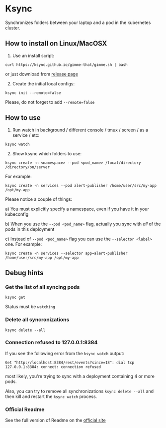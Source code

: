 # Ksync
Synchronizes folders between your laptop and a pod in the kubernetes cluster.

## How to install on Linux/MacOSX
1) Use an install script:
```
curl https://ksync.github.io/gimme-that/gimme.sh | bash
```
or just download from [release page](https://github.com/ksync/ksync/releases)

2) Create the initial local configs:
```
ksync init --remote=false
```
Please, do not forget to add `--remote=false`

## How to use
1) Run watch in background / different console / tmux / screen / as a service / etc:
```
ksync watch
```
2) Show ksync which folders to use:
```
ksync create -n <namespace> --pod <pod_name> /local/directory /directory/on/server
```
For example:
```
ksync create -n services --pod alert-publisher /home/user/src/my-app /opt/my-app
```
Please notice a couple of things:

a) You must explicitly specify a namespace, even if you have it in your kubeconfig

b) When you use the `--pod <pod_name>` flag, actually you sync with _all_ of the pods in this deployment

c) Instead of `--pod <pod_name>` flag you can use the `--selector <label>` one. For example:

```
ksync create -n services --selector app=alert-publisher /home/user/src/my-app /opt/my-app
```

## Debug hints
### Get the list of all syncing pods
```
ksync get
```
Status must be `watching`

### Delete all syncronizations
```
ksync delete --all
```

### Connection refused to 127.0.0.1:8384
If you see the following error from the `ksync watch` output:
```
Get "http://localhost:8384/rest/events?since=18": dial tcp 127.0.0.1:8384: connect: connection refused
```
most likely, you're trying to sync with a deployment containing 4 or more pods.

Also, you can try to remove all synchronizations `ksync delete --all` and then kill and restart the `ksync watch` process.

### Official Readme
See the full version of Readme on the [official site](https://github.com/ksync/ksync/blob/master/README.md)
